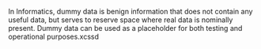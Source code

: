 In Informatics, dummy data is benign information that does not contain any useful data, but serves to reserve space where real data is nominally present. Dummy data can be used as a placeholder for both testing and operational purposes.xcssd